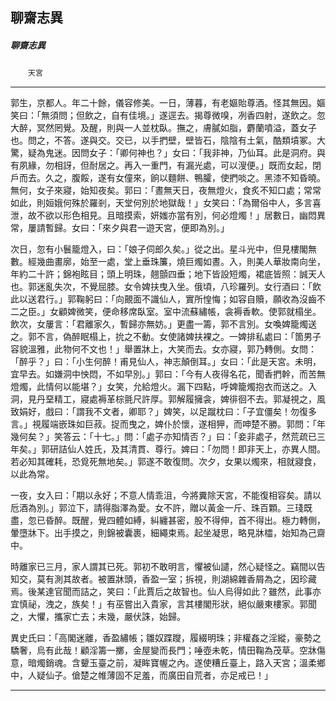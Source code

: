 

## 聊齋志異

##### 聊齋志異
　　`天宮`

* * *

郭生，京都人。年二十餘，儀容修美。一日，薄暮，有老嫗貽尊酒。怪其無因。嫗笑曰：「無須問；但飲之，自有佳境。」遂逕去。揭尊微嗅，冽香四射，遂飲之。忽大醉，冥然罔覺。及醒，則與一人並枕臥。撫之，膚膩如脂，麝蘭噴溢，蓋女子也。問之，不答。遂與交。交已，以手捫壁，壁皆石，陰陰有土氣，酷類墳冢。大驚，疑為鬼迷。因問女子：「卿何神也？」女曰：「我非神，乃仙耳。此是洞府。與有夙緣，勿相訝，但耐居之。再入一重門，有漏光處，可以溲便。」既而女起，閉戶而去。久之，腹餒，遂有女僮來，餉以麵餅、鴨臛，使捫啖之。黑漆不知昏曉。無何，女子來寢，始知夜矣。郭曰：「晝無天日，夜無燈火，食炙不知口處；常常如此，則姮娥何殊於羅剎，天堂何別於地獄哉！」女笑曰：「為爾俗中人，多言喜泄，故不欲以形色相見。且暗摸索，妍媸亦當有別，何必燈燭！」居數日，幽悶異常，屢請暫歸。女曰：「來夕與君一遊天宮，便即為別。」

次日，忽有小鬟籠燈入，曰：「娘子伺郎久矣。」從之出。星斗光中，但見樓閣無數。經幾曲畫廓，始至一處，堂上垂珠簾，燒巨燭如晝。入，則美人華妝南向坐，年約二十許；錦袍眩目；頭上明珠，翹顫四垂；地下皆設短燭，裙底皆照：誠天人也。郭迷亂失次，不覺屈膝。女令婢扶曳入坐。俄頃，八珍羅列。女行酒曰：「飲此以送君行。」郭鞠躬曰：「向覿面不識仙人，實所惶悔；如容自贖，願收為沒齒不二之臣。」女顧婢微笑，便命移席臥室。室中流蘇繡帳，衾褥香軟。使郭就榻坐。飲次，女屢言：「君離家久，暫歸亦無妨。」更盡一籌，郭不言別。女喚婢籠燭送之。郭不言，偽醉眠榻上，抁之不動。女使諸婢扶裸之。一婢排私處曰：「箇男子容貌溫雅，此物何不文也！」舉置牀上，大笑而去。女亦寢，郭乃轉側。女問：「醉乎？」曰：「小生何醉！甫見仙人，神志顛倒耳。」女曰：「此是天宮。未明，宜早去。如嫌洞中怏悶，不如早別。」郭曰：「今有人夜得名花，聞香捫幹，而苦無燈燭，此情何以能堪？」女笑，允給燈火。漏下四點，呼婢籠燭抱衣而送之。入洞，見丹堊精工，寢處褥革棕氈尺許厚。郭解履擁衾，婢徘徊不去。郭凝視之，風致娟好，戲曰：「謂我不文者，卿耶？」婢笑，以足蹴枕曰：「子宜僵矣！勿復多言。」視履端嵌珠如巨菽。捉而曳之，婢仆於懷，遂相狎，而呻楚不勝。郭問：「年幾何矣？」笑答云：「十七。」問：「處子亦知情否？」曰：「妾非處子，然荒疏已三年矣。」郭研詰仙人姓氏，及其清貫、尊行。婢曰：「勿問！即非天上，亦異人間。若必知其確耗，恐覓死無地矣。」郭遂不敢復問。次夕，女果以燭來，相就寢食，以此為常。

一夜，女入曰：「期以永好；不意人情乖沮，今將糞除天宮，不能復相容矣。請以卮酒為別。」郭泣下，請得脂澤為愛。女不許，贈以黃金一斤、珠百顆。三琖既盡，忽已昏醉。既醒，覺四體如縛，糾纏甚密，股不得伸，首不得出。極力轉側，暈墮牀下。出手摸之，則錦被囊裹，細繩束焉。起坐凝思，略見牀櫺，始知為己齋中。

時離家已三月，家人謂其已死。郭初不敢明言，懼被仙譴，然心疑怪之。竊間以告知交，莫有測其故者。被置牀頭，香盈一室；拆視，則湖綿雜香屑為之，因珍藏焉。後某達官聞而詰之，笑曰：「此賈后之故智也。仙人烏得如此？雖然，此事亦宜慎祕，洩之，族矣！」有巫嘗出入貴家，言其樓閣形狀，絕似嚴東樓家。郭聞之，大懼，攜家亡去；未幾，嚴伏誅，始歸。

異史氏曰：「高閣迷離，香盈繡帳；雛奴蹀躞，履綴明珠；非權姦之淫縱，豪勢之驕奢，烏有此哉！顧淫籌一擲，金屋變而長門；唾壺未乾，情田鞠為茂草。空牀傷意，暗燭銷魂。含顰玉臺之前，凝眸寶幄之內。遂使糟丘臺上，路入天宮；溫柔鄉中，人疑仙子。傖楚之帷薄固不足羞，而廣田自荒者，亦足戒已！」

* * *


